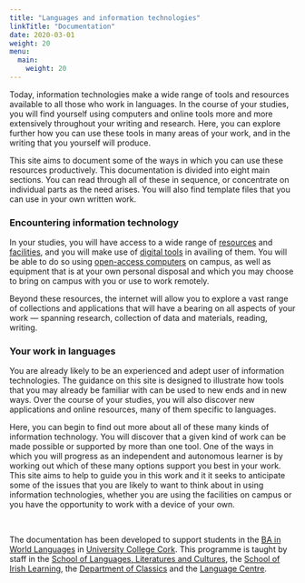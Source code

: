 ```yaml
---
title: "Languages and information technologies"
linkTitle: "Documentation"
date: 2020-03-01
weight: 20
menu:
  main:
    weight: 20
---
```


Today, information technologies make a wide range of tools and resources available to all those who work in languages. In the course of your studies, you will find yourself using computers and online tools more and more extensively throughout your writing and research. Here, you can explore further how you can use these tools in many areas of your work, and in the writing that you yourself will produce.

This site aims to document some of the ways in which you can use these resources productively. This documentation is divided into eight main sections. You can read through all of these in sequence, or concentrate on individual parts as the need arises. You will also find template files that you can use in your own written work. 

### Encountering information technology

In your studies, you will have access to a wide range of [resources](https://libguides.ucc.ie/languages) and [facilities](https://libguides.ucc.ie/libraryessentials), and you will make use of [digital tools](https://www.ucc.ie/en/sit/) in availing of them. You will be able to do so using [open-access computers](https://www.ucc.ie/en/sit/services/about/) on campus, as well as equipment that is at your own personal disposal and which you may choose to bring on campus with you or use to work remotely. 

Beyond these resources, the internet will allow you to explore a vast range of collections and applications that will have a bearing on all aspects of your work — spanning research, collection of data and materials, reading, writing. 

### Your work in languages

You are already likely to be an experienced and adept user of information technologies. The guidance on this site is designed to illustrate how tools that you may already be familiar with can be used to new ends and in new ways. Over the course of your studies, you will also discover new applications and online resources, many of them specific to languages. 

Here, you can begin to find out more about all of these many kinds of information technology. You will discover that a given kind of work can be made possible or supported by more than one tool. One of the ways in which you will progress as an independent and autonomous learner is by working out which of these many options support you best in your work. This site aims to help to guide you in this work and it it seeks to anticipate some of the issues that you are likely to want to think about in using information technologies, whether you are using the facilities on campus or you have the opportunity to work with a device of your own. 

&nbsp;

The documentation has been developed to support students in the [BA in World Languages](https://www.ucc.ie/en/sllc/baworldlanguagesck110/) in [University College Cork](https://www.ucc.ie/en/). This programme is taught by staff in the [School of Languages, Literatures and Cultures](https://www.ucc.ie/en/sllc/), the [School of Irish Learning](https://www.ucc.ie/en/irishlearning/), the [Department of Classics](https://www.ucc.ie/en/classics/) and the [Language Centre](https://www.ucc.ie/en/esol/).





